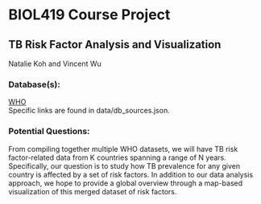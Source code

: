 # BIOL419 Course Project 

## TB Risk Factor Analysis and Visualization
Natalie Koh and Vincent Wu

### Database(s):
[WHO](http://apps.who.int/gho/data/node.home)<br>
Specific links are found in data/db_sources.json.

### Potential Questions:
From compiling together multiple WHO datasets, we will have TB risk factor-related data from K countries spanning a range of N years. Specifically, our question is to study how TB prevalence for any given country is affected by a set of risk factors. In addition to our data analysis approach, we hope to provide a global overview through a map-based visualization of this merged dataset of risk factors.

